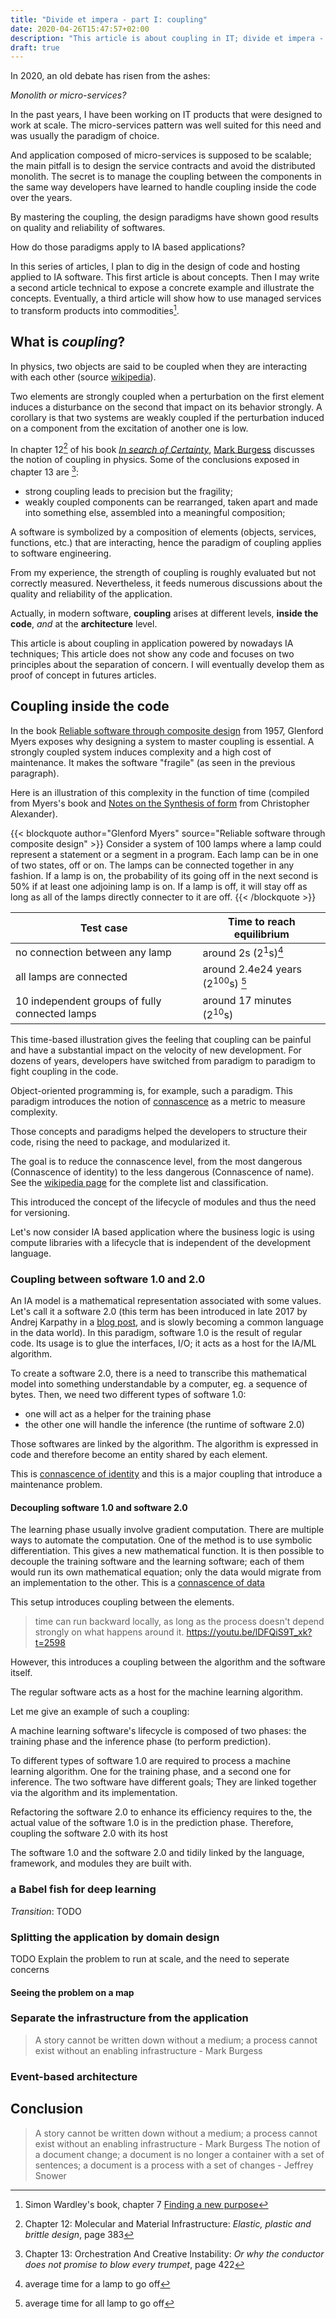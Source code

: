 ```yaml
---
title: "Divide et impera - part I: coupling"
date: 2020-04-26T15:47:57+02:00
description: "This article is about coupling in IT; divide et impera - divide and conquer"
draft: true
---
```


In 2020, an old debate has risen from the ashes:

_Monolith or micro-services?_

In the past years, I have been working on IT products that were designed to work at scale.
The micro-services pattern was well suited for this need and was usually the paradigm of choice.

And application composed of micro-services is supposed to be scalable; the main pitfall is to 
design the service contracts and avoid the distributed monolith.
The secret is to manage the coupling between the components in the same way developers have learned to handle coupling
inside the code over the years.

By mastering the coupling, the design paradigms have shown good results on quality and reliability of softwares.

How do those paradigms apply to IA based applications?

In this series of articles, I plan to dig in the design of code and hosting applied to IA software.
This first article is about concepts.
Then I may write a second article technical to expose a concrete example and illustrate the concepts.
Eventually, a third article will show how to use managed services to transform products into commodities[^1].

[^1]: Simon Wardley's book, chapter 7 [Finding a new purpose](https://medium.com/wardleymaps/finding-a-new-purpose-8c60c9484d3b)

## What is _coupling_?

In physics, two objects are said to be coupled when they are interacting with each other (source [wikipedia](https://en.wikipedia.org/wiki/Coupling_(physics))).

Two elements are strongly coupled when a perturbation on the first element induces a disturbance on the second that impact on its behavior strongly.
A corollary is that two systems are weakly coupled if the perturbation induced on a component from the excitation of another one is low.

In chapter 12[^2] of his book [_In search of Certainty_](http://markburgess.org/certainty.html), [Mark Burgess](https://twitter.com/markburgess_osl) discusses the notion of coupling in physics. Some of the conclusions exposed in chapter 13 are [^3]:

- strong coupling leads to precision but the fragility;
- weakly coupled components can be rearranged, taken apart and made into something else, assembled into a meaningful composition;

[^2]: Chapter 12: Molecular and Material Infrastructure: _Elastic, plastic and brittle design_, page 383
[^3]: Chapter 13: Orchestration And Creative Instability: _Or why the conductor does not promise to blow every trumpet_, page 422

A software is symbolized by a composition of elements (objects, services, functions, etc.) that are interacting, hence
the paradigm of coupling applies to software engineering.

From my experience, the strength of coupling is roughly evaluated but not correctly measured. Nevertheless, it feeds numerous discussions about the quality and reliability of the application.

Actually, in modern software, **coupling** arises at different levels, **inside the code**, *and* at the **architecture** level.

This article is about coupling in application powered by nowadays IA techniques; This article does not show any code and focuses on two principles about the separation of concern. I will eventually develop them as proof of concept in futures articles.

## Coupling inside the code

In the book [Reliable software through composite design](https://archive.org/details/reliablesoftware00myer) from 1957, Glenford Myers exposes why designing a system to master coupling is essential. A strongly coupled system induces complexity and a high cost of maintenance. It makes the software "fragile" (as seen in the previous paragraph).

Here is an illustration of this complexity in the function of time (compiled from Myers's book and [Notes on the Synthesis of form](https://en.wikipedia.org/wiki/Notes_on_the_Synthesis_of_Form) from Christopher Alexander).

{{< blockquote author="Glenford Myers" source="Reliable software through composite design" >}} 
Consider a system of 100 lamps where a lamp could represent a statement or a segment in a program. Each lamp can be in one of two states, off or on.
The lamps can be connected together in any fashion. If a lamp is on, the probability of its going off in the next second is 50% if at least one adjoining lamp is on.
If a lamp is off, it will stay off as long as all of the lamps directly connecter to it are off.
{{< /blockquote >}}

| Test case                              | Time to reach equilibrium                   |
| -------------------------------------- | ------------------------------------------- |
| no connection between any lamp         | around 2s (2<sup>1</sup>s)[^4]              |
| all lamps are connected                | around 2.4e24 years (2<sup>100</sup>s) [^5] |
| 10 independent groups of fully connected lamps | around 17 minutes (2<sup>10</sup>s) |

[^4]: average time for a lamp to go off
[^5]: average time for all lamp to go off

This time-based illustration gives the feeling that coupling can be painful and have a substantial impact on the velocity of new development.
For dozens of years, developers have switched from paradigm to paradigm to fight coupling in the code.

Object-oriented programming is, for example, such a paradigm. This paradigm introduces the notion of [connascence](https://en.wikipedia.org/wiki/Connascence) as a metric to measure complexity.

Those concepts and paradigms helped the developers to structure their code, rising the need to package, and modularized it.

The goal is to reduce the connascence level, from the most dangerous (Connascence of identity) to the less dangerous (Connascence of name). See the [wikipedia page](https://en.wikipedia.org/wiki/Connascence) for the complete list and classification.

This introduced the concept of the lifecycle of modules and thus the need for versioning.

Let's now consider IA based application where the business logic is using compute libraries with a lifecycle that is independent of the development language.

### Coupling between software 1.0 and 2.0

An IA model is a mathematical representation associated with some values. Let's call it a software 2.0 (this term has been introduced in late 2017 by Andrej Karpathy in a [blog post](https://medium.com/@karpathy/software-2-0-a64152b37c35), and is slowly becoming a common language in the data world).
In this paradigm, software 1.0 is the result of regular code. Its usage is to glue the interfaces, I/O; it acts as a host for the IA/ML algorithm.

To create a software 2.0, there is a need to transcribe this mathematical model into something understandable by a computer, eg. a sequence of bytes. Then, we need two different types of software 1.0:

- one will act as a helper for the training phase
- the other one will handle the inference (the runtime of software 2.0)

Those softwares are linked by the algorithm. The algorithm is expressed in code and therefore become an entity shared by each element.

This is [connascence of identity](https://connascence.io/identity.html) and this is a major coupling that introduce a maintenance problem.

#### Decoupling software 1.0 and software 2.0

The learning phase usually involve gradient computation. There are multiple ways to automate the computation.
One of the method is to use symbolic differentiation. This gives a new mathematical function.
It is then possible to decouple the training software and the learning software; each of them would run its own mathematical equation; only the data would migrate from an implementation to the other.
This is a [connascence of data]()

This setup introduces coupling between the elements.

> time can run backward locally, as long as the process doesn't depend strongly on what happens around it.
https://youtu.be/lDFQiS9T_xk?t=2598



However, this introduces a coupling between the algorithm and the software itself.

The regular software acts as a host for the machine learning algorithm.

Let me give an example of such a coupling:

A machine learning software's lifecycle is composed of two phases: the training phase and the inference phase (to perform prediction). 

To different types of software 1.0 are required to process a machine learning algorithm. 
One for the training phase, and a second one for inference.
The two software have different goals; They are linked together via the algorithm and its implementation.

Refactoring the software 2.0 to enhance its efficiency requires to the, the actual value of the software 1.0 is in the prediction phase.
Therefore, coupling the software 2.0 with its host 

The software 1.0 and the software 2.0 and tidily linked by the language, framework, and modules they are built with.

### a Babel fish for deep learning 


_Transition_: TODO

### Splitting the application by domain design

TODO Explain the problem to run at scale, and the need to seperate concerns

#### Seeing the problem on a map

### Separate the infrastructure from the application

> A story cannot be written down without a medium; a process cannot exist without an enabling infrastructure - Mark Burgess

### Event-based architecture

## Conclusion

> A story cannot be written down without a medium; a process cannot exist without an enabling infrastructure - Mark Burgess
> The notion of a document change; a document is no longer a container with a set of sentences; a document is a process with a set of changes - Jeffrey Snower

